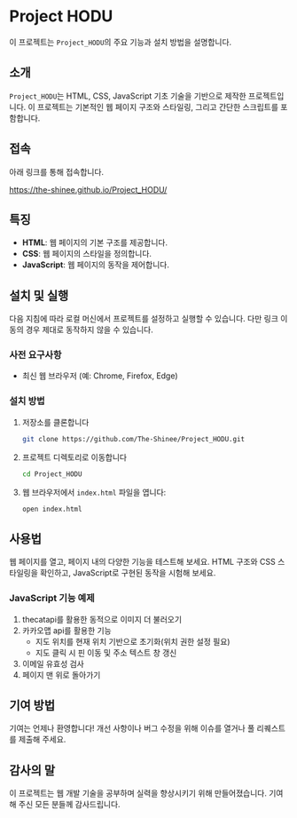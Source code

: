 # Project HODU

이 프로젝트는 `Project_HODU`의 주요 기능과 설치 방법을 설명합니다.

## 소개

`Project_HODU`는 HTML, CSS, JavaScript 기초 기술을 기반으로 제작한 프로젝트입니다. 이 프로젝트는 기본적인 웹 페이지 구조와 스타일링, 그리고 간단한 스크립트를 포함합니다.

## 접속
아래 링크를 통해 접속합니다.

https://the-shinee.github.io/Project_HODU/

## 특징

- **HTML**: 웹 페이지의 기본 구조를 제공합니다.
- **CSS**: 웹 페이지의 스타일을 정의합니다.
- **JavaScript**: 웹 페이지의 동작을 제어합니다.

## 설치 및 실행

다음 지침에 따라 로컬 머신에서 프로젝트를 설정하고 실행할 수 있습니다. 다만 링크 이동의 경우 제대로 동작하지 않을 수 있습니다.

### 사전 요구사항

- 최신 웹 브라우저 (예: Chrome, Firefox, Edge)

### 설치 방법

1. 저장소를 클론합니다

    ```bash
    git clone https://github.com/The-Shinee/Project_HODU.git
    ```

2. 프로젝트 디렉토리로 이동합니다

    ```bash
    cd Project_HODU
    ```

3. 웹 브라우저에서 `index.html` 파일을 엽니다:

    ```bash
    open index.html
    ```

## 사용법

웹 페이지를 열고, 페이지 내의 다양한 기능을 테스트해 보세요. HTML 구조와 CSS 스타일링을 확인하고, JavaScript로 구현된 동작을 시험해 보세요.

### JavaScript 기능 예제

1. thecatapi를 활용한 동적으로 이미지 더 불러오기
2. 카카오맵 api를 활용한 기능
    - 지도 위치를 현재 위치 기반으로 초기화(위치 권한 설정 필요)
    - 지도 클릭 시 핀 이동 및 주소 텍스트 창 갱신
3. 이메일 유효성 검사
4. 페이지 맨 위로 돌아가기

## 기여 방법

기여는 언제나 환영합니다! 개선 사항이나 버그 수정을 위해 이슈를 열거나 풀 리퀘스트를 제출해 주세요.

## 감사의 말

이 프로젝트는 웹 개발 기술을 공부하며 실력을 향상시키기 위해 만들어졌습니다. 기여해 주신 모든 분들께 감사드립니다.